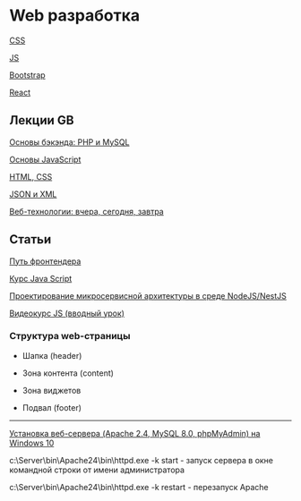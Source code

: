 # Web разработка

[CSS](./css.md)

[JS](js.md)

[Bootstrap](./bootstrap.md)

[React](web6.md)

## Лекции GB

[Основы бэкэнда: PHP и MySQL](web1.md)

[Основы JavaScript](web2.md)

[HTML, CSS](web3.md)

[JSON и XML](web4.md)

[Веб-технологии: вчера, сегодня, завтра](web5.md)

## Статьи

[Путь фронтендера](https://habr.com/ru/articles/815057/)

[Курс Java Script](https://learn.javascript.ru/)

[Проектирование микросервисной архитектуры в среде NodeJS/NestJS](https://habr.com/ru/articles/841204/)

[Видеокурс JS (вводный урок)](https://youtu.be/MbRmNGKXVOg)

### Структура web-страницы

- Шапка (header)

- Зона контента (content)

- Зона виджетов

- Подвал (footer)

---

[Установка веб-сервера (Apache 2.4, MySQL 8.0, phpMyAdmin) на Windows 10](https://hackware.ru/?p=21)

c:\Server\bin\Apache24\bin\httpd.exe -k start - запуск сервера в окне командной строки от имени администратора

c:\Server\bin\Apache24\bin\httpd.exe -k restart - перезапуск Apache